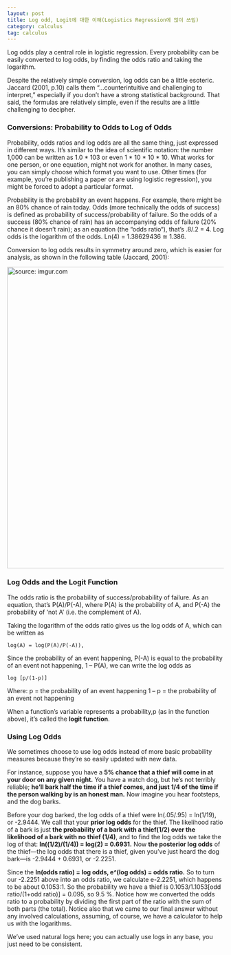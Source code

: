 ```yaml
---
layout: post
title: Log odd, Logit에 대한 이해(Logistics Regression에 많이 쓰임)
category: calculus
tag: calculus
---
```


Log odds play a central role in logistic regression. Every probability can be easily converted to log odds, by finding the odds ratio and taking the logarithm.

Despite the relatively simple conversion, log odds can be a little esoteric. Jaccard (2001, p.10) calls them “…counterintuitive and challenging to interpret,” especially if you don’t have a strong statistical background. That said, the formulas are relatively simple, even if the results are a little challenging to decipher.

### Conversions: Probability to Odds to Log of Odds

Probability, odds ratios and log odds are all the same thing, just expressed in different ways. It’s similar to the idea of scientific notation: the number 1,000 can be written as 1.0 * 103 or even 1 * 10 * 10 * 10. What works for one person, or one equation, might not work for another. In many cases, you can simply choose which format you want to use. Other times (for example, you’re publishing a paper or are using logistic regression), you might be forced to adopt a particular format.

Probability is the probability an event happens. For example, there might be an 80% chance of rain today.
Odds (more technically the odds of success) is defined as probability of success/probability of failure. So the odds of a success (80% chance of rain) has an accompanying odds of failure (20% chance it doesn’t rain); as an equation (the “odds ratio“), that’s .8/.2 = 4.
Log odds is the logarithm of the odds. Ln(4) = 1.38629436 ≅ 1.386.

Conversion to log odds results in symmetry around zero, which is easier for analysis, as shown in the following table (Jaccard, 2001):

<a href="https://postimg.cc/ftSfhpK2"><img src="https://i.postimg.cc/LXNCjMZp/conversions.png" width="700px" title="source: imgur.com" /><a>


### Log Odds and the Logit Function
The odds ratio is the probability of success/probability of failure. As an equation, that’s P(A)/P(-A), where P(A) is the probability of A, and P(-A) the probability of ‘not A’ (i.e. the complement of A).

Taking the logarithm of the odds ratio gives us the log odds of A, which can be written as

```
log(A) = log(P(A)/P(-A)),
```

Since the probability of an event happening, P(-A) is equal to the probability of an event not happening, 1 – P(A), we can write the log odds as

```
log [p/(1-p)]
```

Where:
p = the probability of an event happening
1 – p = the probability of an event not happening

When a function’s variable represents a probability,p (as in the function above), it’s called the **logit function**.


### Using Log Odds

We sometimes choose to use log odds instead of more basic probability measures because they’re so easily updated with new data.

For instance, suppose you have a **5% chance that a thief will come in at your door on any given night.** You have a watch dog, but he’s not terribly reliable; **he’ll bark half the time if a thief comes, and just 1/4 of the time if the person walking by is an honest man.** Now imagine you hear footsteps, and the dog barks.

Before your dog barked, the log odds of a thief were ln(.05/.95) = ln(1/19), or -2.9444. We call that your **prior log odds** for the thief. The likelihood ratio of a bark is just **the probability of a bark with a thief(1/2) over the likelihood of a bark with no thief (1/4)**, and to find the log odds we take the log of that: **ln((1/2)/(1/4)) = log(2) = 0.6931.** Now **the posterior log odds** of the thief—the log odds that there is a thief, given you’ve just heard the dog bark—is -2.9444 + 0.6931, or -2.2251.

Since the **ln(odds ratio) = log odds, e^(log odds) = odds ratio.** So to turn our -2.2251 above into an odds ratio, we calculate e-2.2251, which happens to be about 0.1053:1. So the probability we have a thief is 0.1053/1.1053[odd ratio/(1+odd ratio)] = 0.095, so 9.5 %. Notice how we converted the odds ratio to a probability by dividing the first part of the ratio with the sum of both parts (the total). Notice also that we came to our final answer without any involved calculations, assuming, of course, we have a calculator to help us with the logarithms.

We’ve used natural logs here; you can actually use logs in any base, you just need to be consistent.

